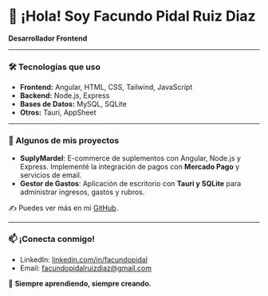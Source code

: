 # 👋 ¡Hola! Soy Facundo Pidal Ruiz Diaz

**Desarrollador Frontend**

---

### 🛠️ Tecnologías que uso

- **Frontend:** Angular, HTML, CSS, Tailwind, JavaScript
- **Backend:** Node.js, Express
- **Bases de Datos:** MySQL, SQLite
- **Otros:** Tauri, AppSheet

---

### 📌 Algunos de mis proyectos

- **SuplyMardel**: E-commerce de suplementos con Angular, Node.js y Express. Implementé la integración de pagos con **Mercado Pago** y servicios de email.  
- **Gestor de Gastos**: Aplicación de escritorio con **Tauri y SQLite** para administrar ingresos, gastos y rubros.  

✍️ Puedes ver más en mi [GitHub](https://github.com/facundopidal).

---

### 📫 ¡Conecta conmigo!

- LinkedIn: [linkedin.com/in/facundopidal](https://www.linkedin.com/in/facundopidal)
- Email: facundopidalruizdiaz@gmail.com

🚀 **Siempre aprendiendo, siempre creando.**
